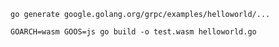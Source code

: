 


```
go generate google.golang.org/grpc/examples/helloworld/...

```


```
GOARCH=wasm GOOS=js go build -o test.wasm helloworld.go
```
